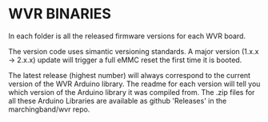 # WVR BINARIES

In each folder is all the released firmware versions for each WVR board.

The version code uses simantic versioning standards. A major version (1.x.x -> 2.x.x) update will trigger a full eMMC reset the first time it is booted.

The latest release (highest number) will always correspond to the current version of the WVR Arduino library. The readme for each version will tell you which version of the Arduino library it was compiled from. The .zip files for all these Arduino Libraries are available as github 'Releases' in the marchingband/wvr repo.

